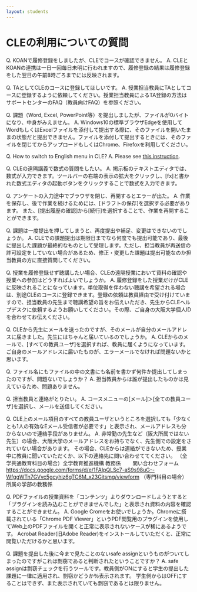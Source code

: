 ```yaml
---
layout: students
---
```


# CLEの利用についての質問

Q. KOANで履修登録をしましたが、CLEでコースが確認できません。
A. CLEとKOANの連携は一日一回毎日未明に行われますので、履修登録の結果は履修登録をした翌日の午前8時ごろまでには反映されます。

Q. TAとしてCLEのコースに登録してほしいです。
A. 授業担当教員にTAとしてコースに登録するように依頼してください。授業担当教員によるTA登録の方法はサポートセンターのFAQ（教員向けFAQ）を参照ください。

Q. 課題（Word, Excel, PowerPoint等）を提出しましたが、ファイルが0バイトになり、中身がみえません。
A. Windows10の標準ブラウザEdgeを使用してWordもしくはExcelファイルを添付して提出する際に、そのファイルを開いたままの状態だと提出できません。ファイルを添付して提出するときには、そのファイルを閉じてからアップロードもしくはChrome、Firefoxを利用してください。

Q. How to switch to English menu in CLE?
A. Please see [this instruction](https://www.dropbox.com/s/42netjfsqjyd4ry/Hwo%20to%20switch%20to%20English%20menu%20in%20CLE.pdf?dl=0).

Q. CLEの遠隔講義で数式の質問をしたい。
A. 掲示板のテキストエディタでは、数式が入力できます。ツールバーの右端の表示の拡大をクリックし、[fx]と書かれた数式エディタの起動ボタンをクリックすることで数式を入力できます。

Q. アンケートの入力途中でブラウザを閉じ、再開するとエラーが出た。
A.  作業を保存し、後で作業を続けるためには、[ドラフトの保存]を選択する必要があります。 また、[提出履歴の確認]から[続行]を選択することで、作業を再開することができます。

Q. 課題は一度提出を押してしまうと、再度提出や補足、変更はできないのでしょうか。
A.  CLEでの課題提出は期限日までなら何度でも提出可能であり、最後に提出した課題が最終的なものとして受理します。ただし、担当教員が再送信の許可設定をしていない場合があるため、修正・変更した課題は提出可能なのか担当教員の方に直接質問してください。

Q. 授業を履修登録せず聴講したい場合、CLEの遠隔授業において資料の確認や授業への参加はどうすればよいでしょうか。
A.  履修登録をした授業だけがCLEに反映されることになっています。単位取得を伴わない聴講を希望される場合は、別途CLEのコースに登録できます。登録の依頼は教員経由で受け付けていますので、担当教員の先生まで聴講希望の旨をお伝えいただき、先生からCLEヘルプデスクに依頼するようお願いしてください。その際、ご自身の大阪大学個人IDを合わせてお伝えください。

Q. CLEから先生にメールを送ったのですが、そのメールが自分のメールアドレスに届きました。先生にはちゃんと届いているのでしょうか。
A.  CLEからのメールで、[すべての教員ユーザ]を選択すれば、教員に届くようになっています。ご自身のメールアドレスに届いたものが、エラーメールでなければ問題ないかと思います。

Q. ファイル名にもファイルの中の文書にも名前を書かず何件か提出してしまったのですが、問題ないでしょうか？
A.  担当教員からは誰が提出したものかは見えているため、問題ありません。

Q. 担当教員と連絡がとりたい。
A.  コースメニューの[メール]＞[全ての教員ユーザ]を選択し、メールを送信してください。

Q. CLE上のメール項目のすべての教員ユーザというところを選択しても「少なくとも1人の有効なEメール受信者が必要です」と表示され、メールアドレスも分からないので連絡手段がありません。
A. 非常勤の先生など（阪大所属ではない先生）の場合、大阪大学のメールアドレスをお持ちでなく、先生側での設定をされていない場合があります。 その場合、CLEからは連絡ができないため、授業中に教員に聞いていただくか、以下の連絡先に問い合わせててください。 
（全学共通教育科目の場合）全学教育推進機構 教務係
　　問い合わせフォーム <https://docs.google.com/forms/d/e/1FAIpQLSc7-aS9s98uG--WfggWTn7GVvc5gcyhiz6gTC6M_x23Gitsmg/viewform>
（専門科目の場合）　　　　所属の学部の教務係

Q. PDFファイルの授業資料を「コンテンツ」よりダウンロードしようとすると「プラグインを読み込むことができませんでした」と表示され資料の内容を確認することができません。
A. Google Cromeをお使いでしょうか。Chromeに搭載されている「Chrome PDF Viewer」というPDF閲覧用のプラグインを使用してWeb上のPDFファイルを開くと正常に表示されないケースが稀にあるようです。 Acrobat Reader(旧Adobe Reader)をインストールしていただくと、正常に閲覧いただけるかと思います。

Q. 課題を提出した後に今まで見たことのないsafe assignというものがついてしまったのですがこれは剽窃であると判断されたということですか？
A. safe assignは剽窃チェックを行うツールです。教員側がONにすると学生の提出した課題に一律に適用され、剽窃かどうか％表示されます。 学生側からはOFFにすることはできず、また表示されていても剽窃であるとは限りません。
